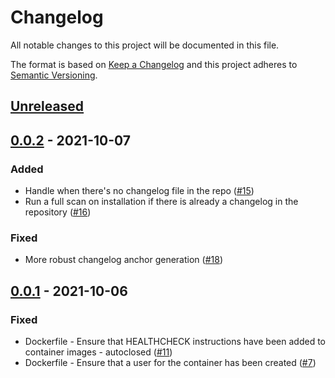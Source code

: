 # Changelog

All notable changes to this project will be documented in this file.

The format is based on [Keep a Changelog](https://keepachangelog.com/en/1.0.0/)
and this project adheres to [Semantic Versioning](https://semver.org/spec/v2.0.0.html).

## [Unreleased]


## [0.0.2] - 2021-10-07
### Added
- Handle when there's no changelog file in the repo ([#15](https://github.com/SmartBear/changelog-bot/issues/15))
- Run a full scan on installation if there is already a changelog in the repository ([#16](https://github.com/SmartBear/changelog-bot/issues/16))

### Fixed
- More robust changelog anchor generation ([#18](https://github.com/SmartBear/changelog-bot/issues/18))

## [0.0.1] - 2021-10-06
### Fixed
- Dockerfile - Ensure that HEALTHCHECK instructions have been added to container images - autoclosed ([#11](https://github.com/SmartBear/changelog-bot/issues/11))
- Dockerfile - Ensure that a user for the container has been created ([#7](https://github.com/SmartBear/changelog-bot/issues/7))

[Unreleased]: https://github.com/SmartBear/changelog-bot/compare/0.0.2...main
[0.0.2]: https://github.com/SmartBear/changelog-bot/compare/0.0.1...main
[0.0.1]: https://github.com/SmartBear/changelog-bot/compare/2aff8a3d9ac686f30bede9f528f74ab6e1560f0f...0.0.1
